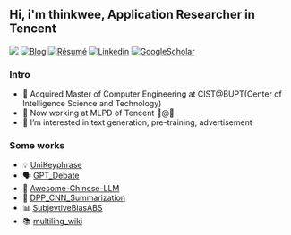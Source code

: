 ## Hi, i'm thinkwee, Application Researcher in Tencent
![](https://komarev.com/ghpvc/?username=thinkwee)
[![Blog](http://img.shields.io/badge/-Blog-blue?style=flat-square&logo=hexo&logoColor=white)](https://thinkwee.top) 
[![Résumé](https://img.shields.io/badge/Résumé-black?style=flat-square&logo=github&logoColor=white)](https://thinkwee.top/about/)
[![Linkedin](https://img.shields.io/badge/LinkedIn-darkgreen?style=flat-square&logo=Linkedin&logoColor=white&link=https://www.linkedin.com/in/thinkwee/)](https://www.linkedin.com/in/thinkwee/)
[![GoogleScholar](https://img.shields.io/badge/GoogleScholar-orange?style=flat-square&logo=google-scholar&logoColor=white&link=https://scholar.google.com/citations?view_op=list_works&hl=en&user=QvW2leIAAAAJ)](https://scholar.google.com/citations?view_op=list_works&hl=en&user=QvW2leIAAAAJ)
### Intro
- 🔭 Acquired Master of Computer Engineering at CIST@BUPT(Center of Intelligence Science and Technology)
- 🚀 Now working at MLPD of Tencent 🤖@🐧
- 🌱 I’m interested in text generation, pre-training, advertisement
### Some works
- 💡 [UniKeyphrase](https://github.com/thinkwee/UniKeyphrase)
- 🗣️ [GPT_Debate](https://github.com/thinkwee/GPT_debate)
- 🤗 [Awesome-Chinese-LLM](https://github.com/HqWu-HITCS/Awesome-Chinese-LLM)
- 📔 [DPP_CNN_Summarization](https://github.com/thinkwee/DPP_CNN_Summarization)
- 📊 [SubjevtiveBiasABS](https://github.com/thinkwee/SubjectiveBiasABS)
- 📚 [multiling_wiki](https://github.com/thinkwee/multiling2019_wiki)
